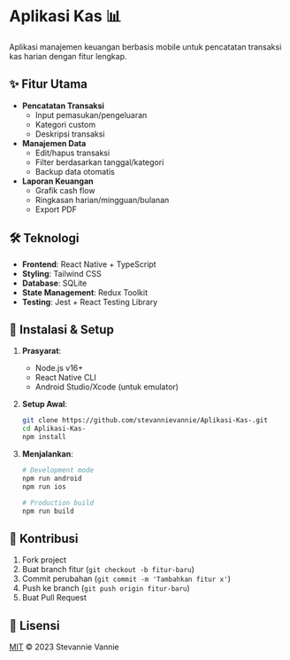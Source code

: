 # Aplikasi Kas 📊

Aplikasi manajemen keuangan berbasis mobile untuk pencatatan transaksi kas harian dengan fitur lengkap.

## ✨ Fitur Utama
- **Pencatatan Transaksi**
  - Input pemasukan/pengeluaran
  - Kategori custom
  - Deskripsi transaksi
- **Manajemen Data**
  - Edit/hapus transaksi
  - Filter berdasarkan tanggal/kategori
  - Backup data otomatis
- **Laporan Keuangan**
  - Grafik cash flow
  - Ringkasan harian/mingguan/bulanan
  - Export PDF

## 🛠 Teknologi
- **Frontend**: React Native + TypeScript
- **Styling**: Tailwind CSS
- **Database**: SQLite
- **State Management**: Redux Toolkit
- **Testing**: Jest + React Testing Library

## 🚀 Instalasi & Setup
1. **Prasyarat**:
   - Node.js v16+
   - React Native CLI
   - Android Studio/Xcode (untuk emulator)

2. **Setup Awal**:
   ```bash
   git clone https://github.com/stevannievannie/Aplikasi-Kas-.git
   cd Aplikasi-Kas-
   npm install
   ```

3. **Menjalankan**:
   ```bash
   # Development mode
   npm run android
   npm run ios

   # Production build
   npm run build
   ```

## 🤝 Kontribusi
1. Fork project
2. Buat branch fitur (`git checkout -b fitur-baru`)
3. Commit perubahan (`git commit -m 'Tambahkan fitur x'`)
4. Push ke branch (`git push origin fitur-baru`)
5. Buat Pull Request

## 📄 Lisensi
[MIT](https://choosealicense.com/licenses/mit/) © 2023 Stevannie Vannie
